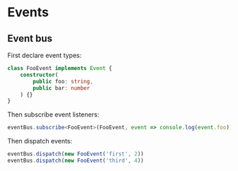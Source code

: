 # Events

## Event bus

First declare event types:

```ts
class FooEvent implements Event {
    constructor(
        public foo: string,
        public bar: number
    ) {}
}
```

Then subscribe event listeners:

```ts
eventBus.subscribe<FooEvent>(FooEvent, event => console.log(event.foo))
```

Then dispatch events:

```ts
eventBus.dispatch(new FooEvent('first', 2))
eventBus.dispatch(new FooEvent('third', 4))
```
